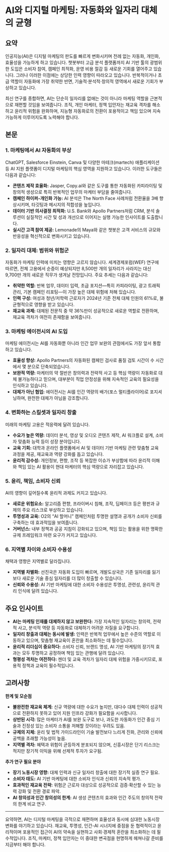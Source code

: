 # AI와 디지털 마케팅: 자동화와 일자리 대체의 균형

## 요약

인공지능(AI)은 디지털 마케팅의 판도를 빠르게 변화시키며 전례 없는 자동화, 개인화, 효율성을 가능하게 하고 있습니다. 챗봇부터 고급 분석 플랫폼까지 AI 기반 툴의 광범위한 도입은 소비자 참여, 캠페인 최적화, 운영 비용 절감 등 새로운 기회를 열어주고 있습니다. 그러나 이러한 이점에는 상당한 인력 영향이 따라오고 있습니다. 반복적이거나 초급 역할이 자동화에 가장 취약한 반면, 기술적·분석적·창의적 영역에서 새로운 기회가 부상하고 있습니다.

최신 연구를 종합하면, AI는 단순히 일자리를 없애는 것이 아니라 마케팅 역할을 근본적으로 재편할 것임을 보여줍니다. 조직, 개인 마케터, 정책 입안자는 재교육 격차를 해소하고 윤리적 위험을 완화하며, 지능형 자동화로의 전환이 포용적이고 책임 있으며 지속 가능하게 이루어지도록 노력해야 합니다.

## 본문

### 1. 마케팅에서 AI 자동화의 부상

ChatGPT, Salesforce Einstein, Canva 및 다양한 마테크(martech) 애플리케이션 등 AI 지원 플랫폼이 디지털 마케팅의 핵심 영역을 지원하고 있습니다. 이러한 도구들은 다음과 같습니다:

- **콘텐츠 제작 효율화:** Jasper, Copy.ai와 같은 도구를 통한 자동화된 카피라이팅 및 창의적 생성으로 특히 반복적인 업무의 마케터 부담을 줄여줍니다.
- **캠페인 하이퍼-개인화 가능:** AI 분석은 The North Face 사례처럼 전환율을 3배 향상시키며, 타깃팅과 메시지의 적합성을 높입니다.
- **데이터 기반 의사결정 최적화:** U.S. Bank와 Apollo Partners처럼 CRM, 분석 솔루션이 실질적인 시간 및 성과 개선으로 이어지는 실행 가능한 인사이트를 도출합니다.
- **실시간 고객 참여 제공:** Lemonade의 Maya와 같은 챗봇은 고객 서비스의 규모와 반응성을 혁신적으로 변화시키고 있습니다.

### 2. 일자리 대체: 범위와 위험군

자동화가 마케팅 인력에 미치는 영향은 고르지 않습니다. 세계경제포럼(WEF) 연구에 따르면, 전체 고용에서 순증이 예상되지만 8,500만 개의 일자리가 사라지는 대신 9,700만 개의 새로운 직무가 생겨날 전망입니다. 주요 추세는 다음과 같습니다:

- **취약한 역할:** 반복 업무, 데이터 입력, 초급 포지션—특히 카피라이팅, 광고 트래픽 관리, 기본 캠페인 리포팅—이 가장 높은 대체 위험에 처해 있습니다.
- **인력 구성:** 여성과 청년/저학력 근로자가 2024년 기준 전체 대체 인원의 61%로, 불균형적으로 영향을 받고 있습니다.
- **재교육 과제:** 대체된 전문직 중 약 36%만이 성공적으로 새로운 역할로 전환하며, 재교육 격차가 여전히 존재함을 보여줍니다.

### 3. 마케팅 에이전시의 AI 도입

마케팅 에이전시는 AI를 자동화뿐 아니라 인간 업무 보완의 관점에서도 가장 앞서 통합하고 있습니다.

- **효율성 향상:** Apollo Partners의 자동화된 캠페인 검사로 품질 검토 시간이 수 시간에서 몇 분으로 단축되었습니다.
- **보완적 역량:** 마케터의 약 절반은 창의력과 전략적 사고 등 핵심 역량이 자동화로 대체 불가능하다고 믿으며, 대부분이 직업 안정성을 위해 지속적인 교육의 필요성을 인식하고 있습니다.
- **대체가 아닌 협업:** 에이전시는 AI를 인간 역량의 배가(포스 멀티플라이어)로 포지셔닝하며, 완전한 대체가 아님을 강조합니다.

### 4. 변화하는 스킬셋과 일자리 창출

미래의 마케팅 고용은 적응력에 달려 있습니다.

- **수요가 높은 역량:** 데이터 분석, 영상 및 오디오 콘텐츠 제작, AI 워크플로 설계, 소비자 맞춤화 능력 등이 성장 분야입니다.
- **교육 기회:** 대학과 온라인 플랫폼에서 AI 및 데이터 기반 마케팅 관련 맞춤형 교육 과정을 제공, 재교육과 역량 강화를 돕고 있습니다.
- **윤리적 감수성:** 개인정보, 편향, 조작 등 복잡한 이슈가 부상함에 따라 윤리적 이해와 책임 있는 AI 활용이 현대 마케터의 핵심 역량으로 자리잡고 있습니다.

### 5. 윤리, 책임, 소비자 신뢰

AI의 영향이 깊어질수록 윤리적 과제도 커지고 있습니다.

- **새로운 위험요소:** 알고리즘 편향, 프라이버시 침해, 조작, 딥페이크 등은 평판과 규제의 주요 리스크로 부상하고 있습니다.
- **투명성과 교육:** O2의 “AI 할머니” 캠페인처럼 투명한 설명과 공개가 소비자 신뢰를 구축하는 데 효과적임을 보여줍니다.
- **거버넌스:** 내부 정책과 공공 지침이 강화되고 있으며, 책임 있는 활용을 위한 명확한 규제 프레임워크 마련 요구가 커지고 있습니다.

### 6. 지역별 차이와 소비자 수용성

채택과 영향은 지역별로 달라집니다.

- **지역별 차별화:** 선진국은 자동화 도입이 빠르며, 개발도상국은 기존 일자리를 잃기보다 새로운 기술 중심 일자리를 더 많이 창출할 수 있습니다.
- **신뢰와 수용성:** AI 기반 마케팅에 대한 소비자 수용성은 투명성, 관련성, 윤리적 관리 인식에 달려 있습니다.

## 주요 인사이트

- **AI는 마케팅 인재를 대체하지 않고 보완한다:** 가장 지속적인 일자리는 창의력, 전략적 사고, 분석적 역량 등 자동화로 대체하기 어려운 자질을 요구합니다.
- **일자리 창출과 대체는 동시에 발생:** 인력은 반복적 업무에서 높은 수준의 역할로 이동하고 있으며, 맞춤형 재교육이 혼란을 최소화하는 데 필수입니다.
- **윤리적 리더십이 중요하다:** 소비자 신뢰, 브랜드 명성, AI 기반 마케팅의 장기적 효과는 모두 투명하고 공정하며 책임 있는 관행에 달려 있습니다.
- **형평성 격차는 여전하다:** 젠더 및 교육 격차가 일자리 대체 위험을 가중시키므로, 포용적 정책과 교육이 필수적입니다.

## 고려사항

**한계 및 모순점**  
- **불완전한 재교육 체계:** 신규 역량에 대한 수요가 높지만, 대다수 대체 인력이 성공적으로 전환하지 못하고 있어 지원 인프라 강화가 필요함을 시사합니다.
- **상반된 시각:** 많은 마케터가 AI를 보완 도구로 보나, 과도한 자동화가 인간 중심 기술과 진정성 있는 소비자 소통을 저해할 것이라는 우려도 있음.
- **규제의 지체:** 윤리 및 법적 가이드라인이 기술 발전보다 느리게 진화, 관리와 신뢰에 공백을 초래할 가능성이 높음.
- **지역별 격차:** 혜택과 위험이 균등하게 분포되지 않으며, 신흥시장은 단기 리스크는 적지만 장기적 이익을 위해 선제적 투자가 요구됨.

**추가 연구 필요 분야**  
- **장기 노동시장 영향:** 대체 인력과 신규 일자리 창출에 대한 장기적 실증 연구 필요.
- **소비자 태도:** AI 기반 마케팅에 대한 소비자 인식과 신뢰의 지속적 평가.
- **효과적인 재교육 전략:** 위험군 근로자 대상으로 성공적으로 검증·확산할 수 있는 능력 강화 및 전환 경로 파악.
- **AI 창의성과 인간 창의성의 한계:** AI 생성 콘텐츠의 효과와 인간 주도의 창의적 전략의 한계 비교 연구.

---

요약하면, AI는 디지털 마케팅을 극적으로 재편하며 효율성과 동시에 심대한 노동시장 변화를 야기하고 있습니다. 재교육, 투명성, 인간-AI 시너지에 중점을 둔 협력적이고 윤리적이며 포용적인 접근이 AI의 약속을 실현하고 사회·경제적 혼란을 최소화하는 데 필수적입니다. 조직, 마케터, 정책 입안자는 이 중대한 변곡점을 현명하게 헤쳐나갈 준비를 지금부터 해야 합니다.